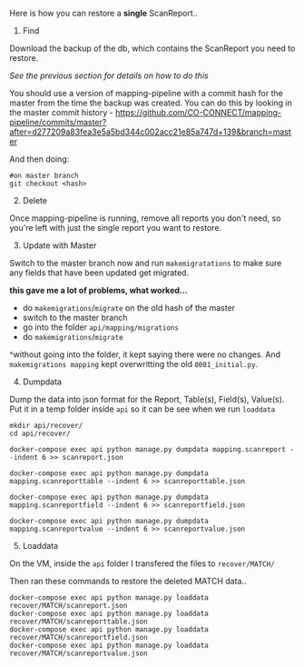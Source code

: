Here is how you can restore a __single__ ScanReport..

1. Find 

Download the backup of the db, which contains the ScanReport you need to restore.

_See the previous section for details on how to do this_

You should use a version of mapping-pipeline with a commit hash for the master from the time the backup was created. You can do this by looking in the master commit history - https://github.com/CO-CONNECT/mapping-pipeline/commits/master?after=d277209a83fea3e5a5bd344c002acc21e85a747d+139&branch=master

And then doing:
```
#on master branch
git checkout <hash>
```


2. Delete

Once mapping-pipeline is running, remove all reports you don't need, so you're left with just the single report you want to restore.

3. Update with Master

Switch to the master branch now and run `makemigratations` to make sure any fields that have been updated get migrated.

**this gave me a lot of problems, what worked...**
* do `makemigrations`/`migrate` on the old hash of the master
* switch to the master branch
* go into the folder `api/mapping/migrations`
* do `makemigrations`/`migrate`

^without going into the folder, it kept saying there were no changes. And `makemigrations mapping` kept overwritting the old `0001_initial.py`.

4. Dumpdata

Dump the data into json format for the Report, Table(s), Field(s), Value(s).
Put it in a temp folder inside `api` so it can be see when we run `loaddata`

```
mkdir api/recover/
cd api/recover/

docker-compose exec api python manage.py dumpdata mapping.scanreport --indent 6 >> scanreport.json

docker-compose exec api python manage.py dumpdata mapping.scanreporttable --indent 6 >> scanreporttable.json

docker-compose exec api python manage.py dumpdata mapping.scanreportfield --indent 6 >> scanreportfield.json

docker-compose exec api python manage.py dumpdata mapping.scanreportvalue --indent 6 >> scanreportvalue.json
```

5. Loaddata

On the VM, inside the `api` folder I transfered the files to `recover/MATCH/`

Then ran these commands to restore the deleted MATCH data..
```
docker-compose exec api python manage.py loaddata recover/MATCH/scanreport.json
docker-compose exec api python manage.py loaddata recover/MATCH/scanreporttable.json
docker-compose exec api python manage.py loaddata recover/MATCH/scanreportfield.json
docker-compose exec api python manage.py loaddata recover/MATCH/scanreportvalue.json

```